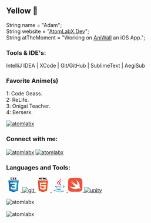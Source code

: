 ## Yellow 👋
  String name = "Adam";<br>
  String website = "<a href="https://atomlabx.github.io">AtomLabX.Dev</a>";<br>
  String atTheMoment = "Working on <a href="https://atomlabx.github.io">AniWall</a> an iOS App.";<br>

### Tools & IDE's:<br>
  IntelliJ IDEA | XCode | Git/GitHub | SublimeText | AegiSub

### Favorite Anime(s)<br>
  1: Code Geass.<br> 
  2: ReLife.<br>
  3: Onigai Teacher.<br>
  4: Berserk.<br>

<p align="left"> <a href="https://twitter.com/atomlabx" target="blank"><img src="https://img.shields.io/twitter/follow/atomlabx?logo=twitter&style=for-the-badge" alt="atomlabx" /></a> </p>

<h3 align="left">Connect with me:</h3>
<p align="left">
<a href="https://twitter.com/atomlabx" target="blank"><img align="center" src="https://raw.githubusercontent.com/rahuldkjain/github-profile-readme-generator/master/src/images/icons/Social/twitter.svg" alt="atomlabx" height="30" width="40" /></a>
<a href="https://www.youtube.com/c/atomlabx" target="blank"><img align="center" src="https://raw.githubusercontent.com/rahuldkjain/github-profile-readme-generator/master/src/images/icons/Social/youtube.svg" alt="atomlabx" height="30" width="40" /></a>
</p>

<h3 align="left">Languages and Tools:</h3>
<p align="left"> <a href="https://www.w3schools.com/css/" target="_blank" rel="noreferrer"> <img src="https://raw.githubusercontent.com/devicons/devicon/master/icons/css3/css3-original-wordmark.svg" alt="css3" width="40" height="40"/> </a> <a href="https://git-scm.com/" target="_blank" rel="noreferrer"> <img src="https://www.vectorlogo.zone/logos/git-scm/git-scm-icon.svg" alt="git" width="40" height="40"/> </a> <a href="https://www.w3.org/html/" target="_blank" rel="noreferrer"> <img src="https://raw.githubusercontent.com/devicons/devicon/master/icons/html5/html5-original-wordmark.svg" alt="html5" width="40" height="40"/> </a> <a href="https://www.java.com" target="_blank" rel="noreferrer"> <img src="https://raw.githubusercontent.com/devicons/devicon/master/icons/java/java-original.svg" alt="java" width="40" height="40"/> </a> <a href="https://developer.apple.com/swift/" target="_blank" rel="noreferrer"> <img src="https://raw.githubusercontent.com/devicons/devicon/master/icons/swift/swift-original.svg" alt="swift" width="40" height="40"/> </a> <a href="https://unity.com/" target="_blank" rel="noreferrer"> <img src="https://www.vectorlogo.zone/logos/unity3d/unity3d-icon.svg" alt="unity" width="40" height="40"/> </a> </p>

<p><img align="center" src="https://github-readme-stats.vercel.app/api/top-langs?username=atomlabx&show_icons=true&locale=en&layout=compact" alt="atomlabx" /></p>

<p><img align="center" src="https://github-readme-streak-stats.herokuapp.com/?user=atomlabx&" alt="atomlabx" /></p>

